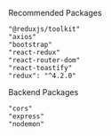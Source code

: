 Recommended Packages

    "@reduxjs/toolkit"
    "axios"
    "bootstrap"
    "react-redux"
    "react-router-dom"
    "react-toastify"
    "redux": "^4.2.0"
    
   Backend Packages
   
    "cors"
    "express"
    "nodemon"

